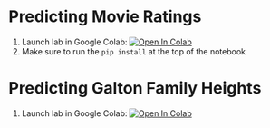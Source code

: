 # Predicting Movie Ratings

1. Launch lab in Google Colab: [![Open In Colab](https://colab.research.google.com/assets/colab-badge.svg)](https://colab.research.google.com/github/aamodini/nm-career-day/blob/main/movie_ratings.ipynb)
2. Make sure to run the `pip install` at the top of the notebook

# Predicting Galton Family Heights

1. Launch lab in Google Colab: [![Open In Colab](https://colab.research.google.com/assets/colab-badge.svg)](https://colab.research.google.com/github/aamodini/nm-career-day/blob/main/galton_family.ipynb)
